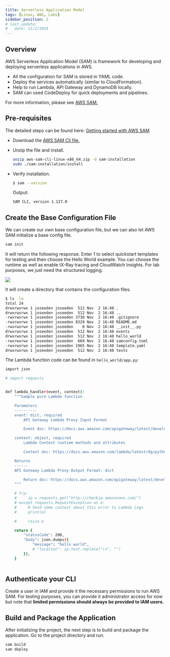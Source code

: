 ```yaml
---
title: Serverless Application Model
tags: [Linux, AWS, Labs]
sidebar_position: 2
# last_update:
#   date: 11/2/2024
---
```



## Overview

AWS Serverless Application Model (SAM) is framework for developing and deploying serverless applications in AWS.

- All the configuration for SAM is stored in YAML code. 
- Deploy the services automatically (similar to CloudFormation).
- Help to run Lambda, API Gateway and DynamoDB locally.
- SAM can used CodeDeploy for quick deployments and pipelines.

For more information, please see [AWS SAM.](/docs/012-Amazon-Web-Services/003-AWS-Services/004-Serverless/025-AWS-SAM.md)


## Pre-requisites 

The detailed steps can be found here: [Getting started with AWS SAM](https://docs.aws.amazon.com/serverless-application-model/latest/developerguide/serverless-getting-started.html)

- Download the [AWS SAM Cli file.](https://docs.aws.amazon.com/serverless-application-model/latest/developerguide/serverless-getting-started.html)

- Unzip the file and install.

    ```bash
    unzip aws-sam-cli-linux-x86_64.zip -d sam-installation  
    sudo ./sam-installation/install
    ```

- Verify installation.

    ```bash
    $ sam --version
    ```

    Output:

    ```bash
    SAM CLI, version 1.127.0  
    ```

## Create the Base Configuration File

We can create our own base configuration file, but we can also let AWS SAM initialize a base config file.

```bash
sam init 
```

It will return the following response. Enter 1 to select quickstart templates for testing and then choose the Hello World example. You can choose the runtime as well as enable tX-Ray tracing and CloudWatch Insights. For lab purposes, we just need the structured logging.

![](/gif/docs/sample-aws-sam.gif)

It will create a directory that contains the configuration files.

```bash
$ ls -la
total 24
drwxrwxrwx 1 joseeden joseeden  512 Nov  2 16:48 .
drwxrwxrwx 1 joseeden joseeden  512 Nov  2 16:48 ..
-rwxrwxrwx 1 joseeden joseeden 3730 Nov  2 16:48 .gitignore
-rwxrwxrwx 1 joseeden joseeden 8329 Nov  2 16:48 README.md
-rwxrwxrwx 1 joseeden joseeden    0 Nov  2 16:48 __init__.py
drwxrwxrwx 1 joseeden joseeden  512 Nov  2 16:48 events
drwxrwxrwx 1 joseeden joseeden  512 Nov  2 16:48 hello_world
-rwxrwxrwx 1 joseeden joseeden  669 Nov  2 16:48 samconfig.toml
-rwxrwxrwx 1 joseeden joseeden 1965 Nov  2 16:48 template.yaml
drwxrwxrwx 1 joseeden joseeden  512 Nov  2 16:48 tests
```

The Lambda function code can be found in `hello_world/app.py`: 

```bash
import json

# import requests


def lambda_handler(event, context):
    """Sample pure Lambda function

    Parameters
    ----------
    event: dict, required
        API Gateway Lambda Proxy Input Format

        Event doc: https://docs.aws.amazon.com/apigateway/latest/developerguide/set-up-lambda-proxy-integrations.html#api-gateway-simple-proxy-for-lambda-input-format

    context: object, required
        Lambda Context runtime methods and attributes

        Context doc: https://docs.aws.amazon.com/lambda/latest/dg/python-context-object.html

    Returns
    ------
    API Gateway Lambda Proxy Output Format: dict

        Return doc: https://docs.aws.amazon.com/apigateway/latest/developerguide/set-up-lambda-proxy-integrations.html
    """

    # try:
    #     ip = requests.get("http://checkip.amazonaws.com/")
    # except requests.RequestException as e:
    #     # Send some context about this error to Lambda Logs
    #     print(e)

    #     raise e

    return {
        "statusCode": 200,
        "body": json.dumps({
            "message": "hello world",
            # "location": ip.text.replace("\n", "")
        }),
    }
 
```

## Authenticate your CLI 

Create a user in IAM and provide it the necessary permissions to run AWS SAM. For testing purposes, you can provide it administrator access for now but note that **limited permissions should always be provided to IAM users.**





## Build and Package the Application 

After initializing the project, the next step is to build and package the application. Go to the project directory and run:

```bash
sam build
sam deploy 
```